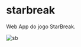 # starbreak
Web App do jogo StarBreak.

![sb](https://github.com/proxlu/starbreak/assets/105125779/48801c90-55d7-473d-b8ed-16a3bb00e099)
